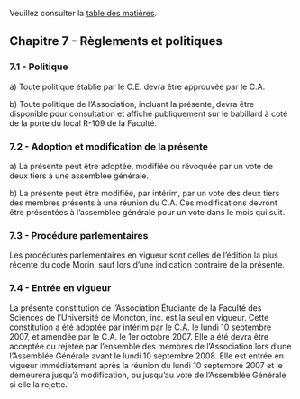 Veuillez consulter la [table des matières](README.md).

## Chapitre 7 - Règlements et politiques


### 7.1 - Politique

a) Toute politique établie par le C.E. devra être approuvée par le C.A.

b) Toute politique de l’Association, incluant la présente, devra être disponible pour consultation et affiché publiquement sur le babillard à coté de la porte du local R-109 de la Faculté.


### 7.2 - Adoption et modification de la présente

a) La présente peut être adoptée, modifiée ou révoquée par un vote de deux tiers à une assemblée générale.

b) La présente peut être modifiée, par intérim, par un vote des deux tiers des membres présents à une réunion du C.A. Ces modifications devront être présentées à l’assemblée générale pour un vote dans le mois qui suit.


### 7.3 - Procédure parlementaires

Les procédures parlementaires en vigueur sont celles de l’édition la plus récente du code Morin, sauf lors d’une indication contraire de la présente.


### 7.4 - Entrée en vigueur

La présente constitution de l’Association Étudiante de la Faculté des Sciences de l’Université de Moncton, inc. est la seul en vigueur. Cette constitution a été adoptée par intérim par le C.A. le lundi 10 septembre 2007, et amendée par le C.A. le 1er octobre 2007. Elle a été devra être acceptée ou rejetée par l’ensemble des membres de l’Association lors d’une l’Assemblée Générale avant le lundi 10 septembre 2008. Elle est entrée en vigueur immédiatement après la réunion du lundi 10 septembre 2007 et le demeurera jusqu’à modification, ou jusqu’au vote de l’Assemblée Générale si elle la rejette.
